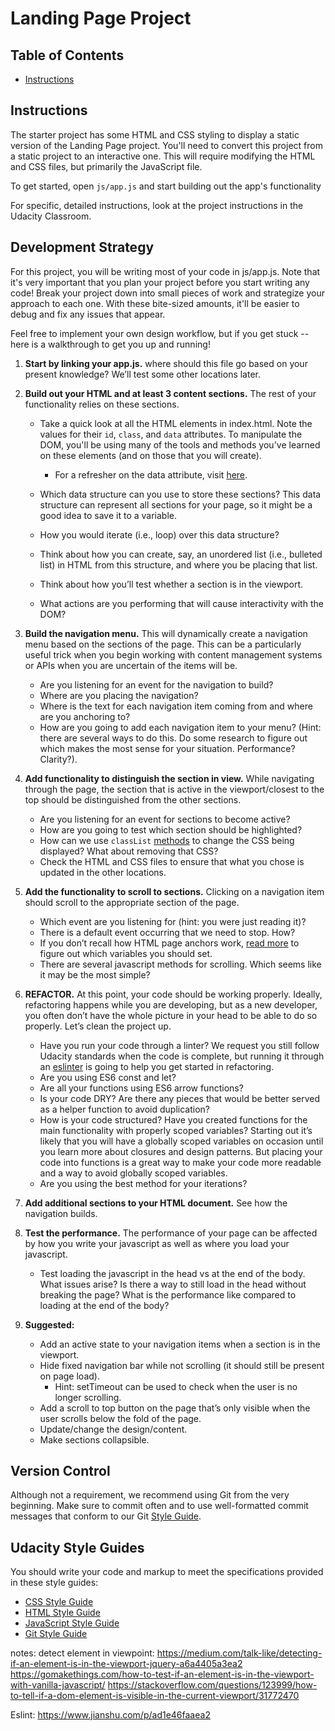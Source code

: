 # Landing Page Project

## Table of Contents

* [Instructions](#instructions)

## Instructions

The starter project has some HTML and CSS styling to display a static version of the Landing Page project. You'll need to convert this project from a static project to an interactive one. This will require modifying the HTML and CSS files, but primarily the JavaScript file.

To get started, open `js/app.js` and start building out the app's functionality

For specific, detailed instructions, look at the project instructions in the Udacity Classroom.


## Development Strategy
For this project, you will be writing most of your code in js/app.js. Note that it's very important that you plan your project before you start writing any code! Break your project down into small pieces of work and strategize your approach to each one. With these bite-sized amounts, it'll be easier to debug and fix any issues that appear.

Feel free to implement your own design workflow, but if you get stuck -- here is a walkthrough to get you up and running!

1. **Start by linking your app.js.** where should this file go based on your present knowledge? We’ll test some other locations later.
2. **Build out your HTML and at least 3 content sections.** The rest of your functionality relies on these sections.
    * Take a quick look at all the HTML elements in index.html. Note the values for their `id`, `class`, and `data` attributes. To manipulate the DOM, you'll be using many of the tools and methods you've learned on these elements (and on those that you will create).
        * For a refresher on the data attribute, visit [here](https://www.w3schools.com/tags/att_data-.asp).

   * Which data structure can you use to store these sections? This data structure can represent all sections for your page, so it might be a good idea to save it to a variable.

   * How you would iterate (i.e., loop) over this data structure?

   * Think about how you can create, say, an unordered list (i.e., bulleted list) in HTML from this structure, and where you be placing that list.
   * Think about how you’ll test whether a section is in the viewport.
   * What actions are you performing that will cause interactivity with the DOM?

3. **Build the navigation menu.** This will dynamically create a navigation menu based on the sections of the page. This can be a particularly useful trick when you begin working with content management systems or APIs when you are uncertain of the items will be.
    * Are you listening for an event for the navigation to build?
    * Where are you placing the navigation?
    * Where is the text for each navigation item coming from and where are you anchoring to?
    * How are you going to add each navigation item to your menu? (Hint: there are several ways to do this. Do some research to figure out which makes the most sense for your situation. Performance? Clarity?).
4. **Add functionality to distinguish the section in view.** While navigating through the page, the section that is active in the viewport/closest to the top should be distinguished from the other sections.
    * Are you listening for an event for sections to become active?
    * How are you going to test which section should be highlighted?
    * How can we use `classList` [methods](https://developer.mozilla.org/en-US/docs/Web/API/Element/classList#Methods) to change the CSS being displayed? What about removing that CSS?
    * Check the HTML and CSS files to ensure that what you chose is updated in the other locations.
5. **Add the functionality to scroll to sections.** Clicking on a navigation item should scroll to the appropriate section of the page.
    * Which event are you listening for (hint: you were just reading it)?
    * There is a default event occurring that we need to stop. How?
    * If you don’t recall how HTML page anchors work, [read more](https://developer.mozilla.org/en-US/docs/Web/HTML/Element/a#Examples) to figure out which variables you should set.
    * There are several javascript methods for scrolling. Which seems like it may be the most simple?
6. **REFACTOR.** At this point, your code should be working properly. Ideally, refactoring happens while you are developing, but as a new developer, you often don’t have the whole picture in your head to be able to do so properly. Let’s clean the project up.
    * Have you run your code through a linter? We request you still follow Udacity standards when the code is complete, but running it through an [eslinter](https://eslint.org/demo) is going to help you get started in refactoring.
    * Are you using ES6 const and let?
    * Are all your functions using ES6 arrow functions?
    * Is your code DRY? Are there any pieces that would be better served as a helper function to avoid duplication?
    * How is your code structured? Have you created functions for the main functionality with properly scoped variables? Starting out it’s likely that you will have a globally scoped variables on occasion until you learn more about closures and design patterns. But placing your code into functions is a great way to make your code more readable and a way to avoid globally scoped variables.
    * Are you using the best method for your iterations?
7. **Add additional sections to your HTML document.** See how the navigation builds.
8. **Test the performance.** The performance of your page can be affected by how you write your javascript as well as where you load your javascript.
    * Test loading the javascript in the head vs at the end of the body. What issues arise? Is there a way to still load in the head without breaking the page? What is the performance like compared to loading at the end of the body?
9. **Suggested:**
    * Add an active state to your navigation items when a section is in the viewport.
    * Hide fixed navigation bar while not scrolling (it should still be present on page load).
        * Hint: setTimeout can be used to check when the user is no longer scrolling.
    * Add a scroll to top button on the page that’s only visible when the user scrolls below the fold of the page.
    * Update/change the design/content.
    * Make sections collapsible.

## Version Control
Although not a requirement, we recommend using Git from the very beginning. Make sure to commit often and to use well-formatted commit messages that conform to our Git [Style Guide](https://udacity.github.io/git-styleguide/).

## Udacity Style Guides
You should write your code and markup to meet the specifications provided in these style guides:
* [CSS Style Guide](http://udacity.github.io/frontend-nanodegree-styleguide/css.html)
* [HTML Style Guide](http://udacity.github.io/frontend-nanodegree-styleguide/index.html)
* [JavaScript Style Guide](http://udacity.github.io/frontend-nanodegree-styleguide/javascript.html)
* [Git Style Guide](https://udacity.github.io/git-styleguide/)


notes:
detect element in viewpoint:
https://medium.com/talk-like/detecting-if-an-element-is-in-the-viewport-jquery-a6a4405a3ea2
https://gomakethings.com/how-to-test-if-an-element-is-in-the-viewport-with-vanilla-javascript/
https://stackoverflow.com/questions/123999/how-to-tell-if-a-dom-element-is-visible-in-the-current-viewport/31772470 

Eslint:
https://www.jianshu.com/p/ad1e46faaea2